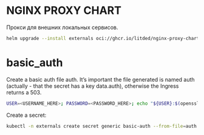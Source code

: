 # NGINX PROXY CHART

Прокси для внешних локальных сервисов.

```bash
helm upgrade --install externals oci://ghcr.io/litded/nginx-proxy-chart  --version 0.1.1 
```

# basic_auth

Create a basic auth file auth. It’s important the file generated is named auth (actually - that the secret has a key data.auth), otherwise the Ingress returns a 503.

```bash
USER=<USERNAME_HERE>; PASSWORD=<PASSWORD_HERE>; echo "${USER}:$(openssl passwd -stdin -apr1 <<< ${PASSWORD})" >> auth
```

Create a secret:

```bash
kubectl -n externals create secret generic basic-auth --from-file=auth
```